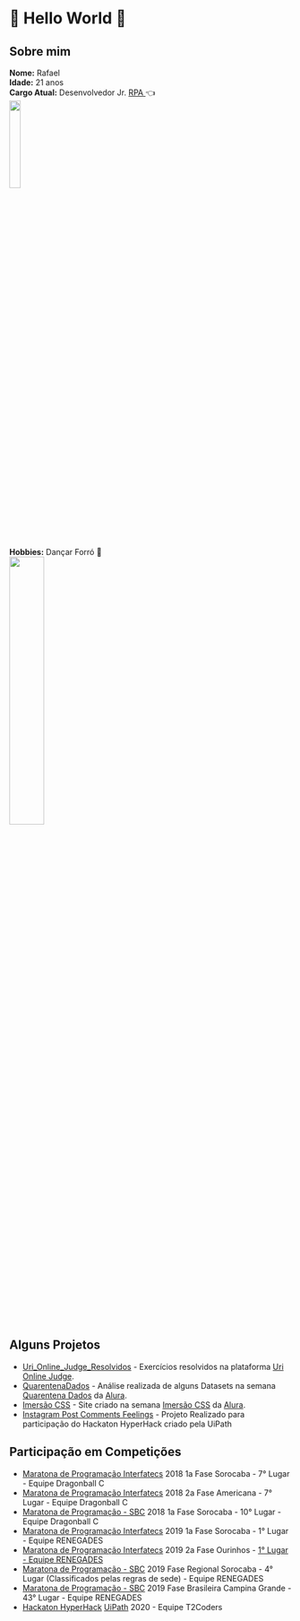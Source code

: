 # :orange: Hello World  :robot:

## Sobre mim

**Nome:** Rafael<br>
**Idade:** 21 anos<br>
**Cargo Atual:** Desenvolvedor Jr. <a href="https://www.uipath.com/pt/rpa/robotic-process-automation"> RPA </a> :point_left:<br>
<img src="https://user-images.githubusercontent.com/32595366/91922068-60700580-eca3-11ea-91b5-8cc4e4c87fbe.gif" width="20%" height="20%"><br><br>
**Hobbies:** Dançar Forró :man_dancing:<br>
<img src="https://user-images.githubusercontent.com/32595366/91922806-3b7c9200-eca5-11ea-9117-781f4b3c9790.gif" width="35%" height="35%">

## Alguns Projetos

- [Uri_Online_Judge_Resolvidos](https://github.com/RafaelHPS/Uri_Online_Judge_Resolvidos) - Exercícios resolvidos na plataforma [Uri Online Judge](https://www.urionlinejudge.com.br/judge/en/login).
- [QuarentenaDados](https://github.com/RafaelHPS/QuarentenaDados) - Análise realizada de alguns Datasets na semana [Quarentena Dados](https://www.alura.com.br/quarentenadados) da [Alura](https://www.alura.com.br/).
- [Imersão CSS](https://github.com/RafaelHPS/imersaocss) - Site criado na semana [Imersão CSS](https://www.alura.com.br/imersao-css) da [Alura](https://www.alura.com.br/).
- [Instagram Post Comments Feelings](https://github.com/RafaelHPS/Instagram_Post_Comments_Feelings) - Projeto Realizado para participação do Hackaton HyperHack criado pela UiPath

## Participação em Competições

- [Maratona de Programação Interfatecs](https://fundacaofat.org.br/maratona-de-programacao-interfatecs) 2018 1a Fase Sorocaba - 7° Lugar - Equipe Dragonball C
- [Maratona de Programação Interfatecs](https://fundacaofat.org.br/maratona-de-programacao-interfatecs) 2018 2a Fase Americana - 7° Lugar - Equipe Dragonball C
- [Maratona de Programação - SBC](http://maratona.sbc.org.br/sobre20.html) 2018 1a Fase Sorocaba - 10° Lugar - Equipe Dragonball C
- [Maratona de Programação Interfatecs](https://fundacaofat.org.br/maratona-de-programacao-interfatecs) 2019 1a Fase Sorocaba - 1° Lugar - Equipe RENEGADES
- [Maratona de Programação Interfatecs](https://fundacaofat.org.br/maratona-de-programacao-interfatecs) 2019 2a Fase Ourinhos - [1° Lugar - Equipe RENEGADES](https://www.cps.sp.gov.br/fatec-sorocaba-e-campea-da-8a-edicao-da-interfatecs/)
- [Maratona de Programação - SBC](http://maratona.sbc.org.br/sobre20.html) 2019 Fase Regional Sorocaba - 4° Lugar (Classificados pelas regras de sede) - Equipe RENEGADES
- [Maratona de Programação - SBC](http://maratona.sbc.org.br/sobre20.html) 2019 Fase Brasileira Campina Grande - 43° Lugar - Equipe RENEGADES
- [Hackaton HyperHack](https://communityevents.uipath.com/events/details/uipath-hackathons-presents-participate-in-the-uipath-hyperhack/) [UiPath](https://www.uipath.com/pt/) 2020 - Equipe T2Coders

